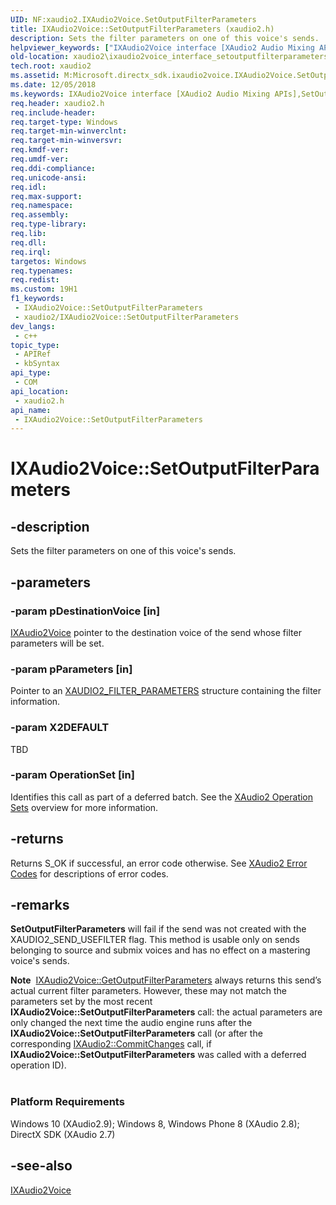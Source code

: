 ```yaml
---
UID: NF:xaudio2.IXAudio2Voice.SetOutputFilterParameters
title: IXAudio2Voice::SetOutputFilterParameters (xaudio2.h)
description: Sets the filter parameters on one of this voice's sends.
helpviewer_keywords: ["IXAudio2Voice interface [XAudio2 Audio Mixing APIs]","SetOutputFilterParameters method","IXAudio2Voice.SetOutputFilterParameters","IXAudio2Voice::SetOutputFilterParameters","SetOutputFilterParameters","SetOutputFilterParameters method [XAudio2 Audio Mixing APIs]","SetOutputFilterParameters method [XAudio2 Audio Mixing APIs]","IXAudio2Voice interface","xaudio2.ixaudio2voice_interface_setoutputfilterparameters","xaudio2/IXAudio2Voice::SetOutputFilterParameters"]
old-location: xaudio2\ixaudio2voice_interface_setoutputfilterparameters.htm
tech.root: xaudio2
ms.assetid: M:Microsoft.directx_sdk.ixaudio2voice.IXAudio2Voice.SetOutputFilterParameters(IXAudio2Voice,XAUDIO2_FILTER_PARAMETERS,UINT32)
ms.date: 12/05/2018
ms.keywords: IXAudio2Voice interface [XAudio2 Audio Mixing APIs],SetOutputFilterParameters method, IXAudio2Voice.SetOutputFilterParameters, IXAudio2Voice::SetOutputFilterParameters, SetOutputFilterParameters, SetOutputFilterParameters method [XAudio2 Audio Mixing APIs], SetOutputFilterParameters method [XAudio2 Audio Mixing APIs],IXAudio2Voice interface, xaudio2.ixaudio2voice_interface_setoutputfilterparameters, xaudio2/IXAudio2Voice::SetOutputFilterParameters
req.header: xaudio2.h
req.include-header: 
req.target-type: Windows
req.target-min-winverclnt: 
req.target-min-winversvr: 
req.kmdf-ver: 
req.umdf-ver: 
req.ddi-compliance: 
req.unicode-ansi: 
req.idl: 
req.max-support: 
req.namespace: 
req.assembly: 
req.type-library: 
req.lib: 
req.dll: 
req.irql: 
targetos: Windows
req.typenames: 
req.redist: 
ms.custom: 19H1
f1_keywords:
 - IXAudio2Voice::SetOutputFilterParameters
 - xaudio2/IXAudio2Voice::SetOutputFilterParameters
dev_langs:
 - c++
topic_type:
 - APIRef
 - kbSyntax
api_type:
 - COM
api_location:
 - xaudio2.h
api_name:
 - IXAudio2Voice::SetOutputFilterParameters
---
```


# IXAudio2Voice::SetOutputFilterParameters


## -description

Sets the filter parameters on one of this voice's sends.

## -parameters

### -param pDestinationVoice [in]

<a href="/windows/desktop/api/xaudio2/nn-xaudio2-ixaudio2voice">IXAudio2Voice</a> pointer to the destination voice of the send whose filter parameters will be set.

### -param pParameters [in]

Pointer to an <a href="/windows/desktop/api/xaudio2/ns-xaudio2-xaudio2_filter_parameters">XAUDIO2_FILTER_PARAMETERS</a> structure containing the filter information.

### -param X2DEFAULT

TBD

### -param OperationSet [in]

Identifies this call as part of a deferred batch. See the <a href="/windows/desktop/xaudio2/xaudio2-operation-sets">XAudio2 Operation Sets</a> overview for more information.

## -returns

Returns S_OK if successful, an error code otherwise. See <a href="/windows/desktop/xaudio2/xaudio2-error-codes">XAudio2 Error Codes</a> for descriptions of error codes.

## -remarks

<b>SetOutputFilterParameters</b> will fail if the send was not created with the XAUDIO2_SEND_USEFILTER flag. This method is usable only on sends belonging to source and submix voices and has no effect on a mastering voice's sends.


<div class="alert"><b>Note</b>  <a href="/windows/desktop/api/xaudio2/nf-xaudio2-ixaudio2voice-getoutputfilterparameters">IXAudio2Voice::GetOutputFilterParameters</a> always returns this send’s actual current filter parameters. However, these may not match the parameters set by the most recent <b>IXAudio2Voice::SetOutputFilterParameters</b> call: the actual parameters are only changed the next time the audio engine runs after the <b>IXAudio2Voice::SetOutputFilterParameters</b> call (or after the corresponding <a href="/windows/desktop/api/xaudio2/nf-xaudio2-ixaudio2-commitchanges">IXAudio2::CommitChanges</a> call, if <b>IXAudio2Voice::SetOutputFilterParameters</b> was called with a deferred operation ID).</div>
<div> </div>
<h3><a id="Platform_Requirements"></a><a id="platform_requirements"></a><a id="PLATFORM_REQUIREMENTS"></a>Platform Requirements</h3>
Windows 10 (XAudio2.9); Windows 8, Windows Phone 8 (XAudio 2.8); DirectX SDK (XAudio 2.7)

## -see-also

<a href="/windows/desktop/api/xaudio2/nn-xaudio2-ixaudio2voice">IXAudio2Voice</a>

